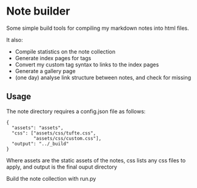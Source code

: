 # Note builder

Some simple build tools for compiling my markdown notes into html files.

It also:

 - Compile statistics on the note collection
 - Generate index pages for tags
 - Convert my custom tag syntax to links to the index pages
 - Generate a gallery page
 - (one day) analyse link structure between notes, and check for missing

## Usage

The note directory requires a config.json file as follows:

```
{
  "assets": "assets",
  "css": ["assets/css/tufte.css",
          "assets/css/custom.css"],
  "output": "../_build"
}
```

Where assets are the static assets of the notes, css lists any css files to apply, and output is the final ouput directory

Build the note collection with run.py
